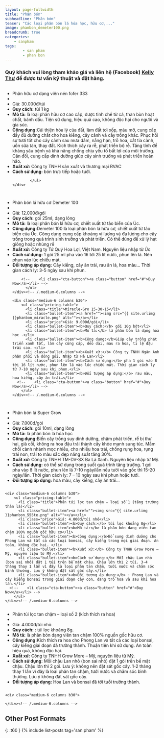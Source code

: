 ```yaml
---
layout: page-fullwidth
title: "Phân bón"
subheadline: "Phân bón"
teaser: "Các loại phân bón lá hóa học, hữu cơ,..."
image: phanbon_demeter100.png
breadcrumb: true
categories:
    - sanpham
tags:
        - san pham
        - phan bon
---
```

<!--more-->

### Quý khách vui lòng tham khảo giá và liên hệ (Facebook) [Kelly Thư](https://www.facebook.com/kelly.thu.9) để được tư vấn kỹ thuật và đặt hàng.

<div class="row t60">
    <div class="medium-6 columns b30">
          <ul class="pricing-table">
            <li class="title">Phân hữu cơ dạng viên nén fofer 333</li>
            <li class="bullet-item"><a href=""><img src="{{ site.urlimg }}tinhdausa_1.jpg" alt=""></a></li>
            <li class="price">Giá: 30.000đ/túi</li>
            <li class="bullet-item"><b>Quy cách:</b> túi 1 kg</li>
            <li class="bullet-item"><b>Mô tả:</b> là loại phân hữu cơ cao cấp, được tinh chế từ cá, than bùn hoạt chất, bánh dầu. Tiện sử dụng, hiệu quả cao, không độc hại cho người và gia súc. </li>
            <li class="bullet-item"><b>Công dụng:</b>Cải thiện hóa lý của đất, làm đất tơi xốp, màu mỡ, cung cấp đầy đủ dưỡng chất cho hoa kiểng, cây cảnh và cầy trồng khác. Phục hồi sự tươi tốt cho cây cảnh sau mưa dằm, nắng hạn, trỗ hoa, cắt tỉa cành, uốn sửa tàn, thay đất. Kích thích cây ra rễ, phát triển bộ rễ. Tăng tính đề kháng sâu bệnh và khả năng chống chịu yếu tố bất lợi của môi trường. Cân đối, cung cấp dinh dưỡng giúp cây sinh trưởng và phát triển hoàn hảo.</li>
            <li class="bullet-item"><b>Xuất xứ:</b> Công ty TNHH sản xuất và thương mại RVAC</li>
            <li class="bullet-item"><b>Cách sử dụng:</b> bón trực tiếp hoặc tưới.</li>
            
            </ul>
    </div>
</div>

<div class="row t60">
    <div class="medium-6 columns b30">
          <ul class="pricing-table">
            <li class="title">Phân bón lá hữu cơ Demeter 100</li>
            <li class="bullet-item"><a href=""><img src="{{ site.urlimg }}phanbon_demeter100.png" alt=""></a></li>
            <li class="price">Giá: 12.000đ/gói</li>
            <li class="bullet-item"><b>Quy cách:</b> gói 25ml, dạng lỏng</li>
            <li class="bullet-item"><b>Mô tả:</b> là loại phân bón lá hữu cơ, chiết xuất từ tảo biển của Úc.</li>
            <li class="bullet-item"><b>Công dụng:</b>Demeter 100 là loại phân bón lá hữu cơ, chiết xuất từ tảo biển của Úc. Công dụng cung cấp khoáng vi lượng và đa lượng cho cây trồng trong quá trình sinh trưởng và phát triển. Có thể dùng để xử lý hạt giống hoặc nhúng rể</li>
            <li class="bullet-item"><b>Xuất xứ:</b> Công ty Tứ Quý Hoa Lợi, Việt Nam. Nguyên liệu nhập từ Úc</li>
            <li class="bullet-item"><b>Cách sử dụng:</b> 1 gói 25 ml pha vào 16 tới 25 lít nước, phun lên lá. Nên phun vào lúc chiều mát.</li>
            <li class="bullet-item"><b>Đối tượng áp dụng:</b> Cây kiểng, cây ăn trái, rau ăn lá, hoa màu… Thời gian cách ly: 3-5 ngày sau khi phun.</li>
            
        <!--    <li class="cta-button"><a class="button" href="#">Buy Now</a></li> -->
          </ul>
    </div><!-- /.medium-6.columns -->

    <div class="medium-6 columns b30">
        <ul class="pricing-table">
          <li class="title">Miracle-Gro 15-30-15</li>
          <li class="bullet-item"><a href=""><img src="{{ site.urlimg }}phanbon_miracle.png" alt=""></a></li>
          <li class="price">Giá: 9.000đ/gói</li>
          <li class="bullet-item"><b>Quy cách:</b> gói 10g bột</li>
          <li class="bullet-item"><b>Mô tả:</b> là phân bón lá dạng hóa học .</li>
          <li class="bullet-item"><b>Công dụng:</b>Giúp cây trồng phát triển xanh tốt, làm cây cứng cáp, dẻo dai, mau ra hoa, tỉ lệ đậu trái cao. </li>
          <li class="bullet-item"><b>Xuất xứ:</b> Công ty TNHH Ngân Anh phân phối và đóng gói. Nhập từ Hà Lan</li>
          <li class="bullet-item"><b>Cách sử dụng:</b> pha 1 gói vào 8 tới 16 lít nước, phun lên lá vào lúc chiều mát. Thời gian cách ly từ 7-10 ngày sau khi phun.</li>
          <li class="bullet-item"><b>Đối tượng áp dụng:</b> rau màu, hoa kiểng, cây ăn trái…</li>
      <!--    <li class="cta-button"><a class="button" href="#">Buy Now</a></li> -->
        </ul>
    </div><!-- /.medium-6.columns -->
</div><!-- /.row -->

<div class="row t60">
    <div class="medium-6 columns b30">
          <ul class="pricing-table">
            <li class="title">Phân bón lá Super Grow</li>
            <li class="bullet-item"><a href=""><img src="{{ site.urlimg }}phanbon_supergrow.png" alt=""></a></li>
            <li class="price">Giá: 7.000đ/gói</li>
            <li class="bullet-item"><b>Quy cách:</b> gói 10ml, dạng lỏng</li>
            <li class="bullet-item"><b>Mô tả:</b> là phân bón lá hóa học </li>
            <li class="bullet-item"><b>Công dụng:</b>Biến cây trồng suy dinh dưỡng, chậm phát triển, rể bị thư hại, già cỗi, không ra hoa đậu trái thành cây khỏe mạnh sung túc. Mầm chồi cành nhánh mọc nhiều, cho nhiều hoa trái, chống rụng hoa, rụng trái non, trái to màu sắc đẹp năng suất tăng 30%.</li>
            <li class="bullet-item"><b>Xuất xứ:</b> Công ty TNHH TM-DV-SX Ba Lá Xanh. Nguyên liệu nhập từ Mỹ.</li>
            <li class="bullet-item"><b>Cách sử dụng:</b> có thể sử dụng trong suốt quá trình tăng trưởng. 1 gói pha vào 8 lít nước, phun lên lá 7-10 ngày/lần nếu tưới vào gốc thì 15-20 ngày/lần. Thời gian cách ly: 7 – 10 ngày sau khi phun hoặc tưới.</li>
            <li class="bullet-item"><b>Đối tượng áp dụng:</b> hoa màu, cây kiểng, cây ăn trái…</li>
        <!--    <li class="cta-button"><a class="button" href="#">Buy Now</a></li> -->
          </ul>
    </div><!-- /.medium-6.columns -->

    <div class="medium-6 columns b30">
        <ul class="pricing-table">
          <li class="title">Phân túi lọc tan chậm – loại số 1 (tăng trưởng thân lá)</li>
          <li class="bullet-item"><a href=""><img src="{{ site.urlimg }}phanbon_555te.png" alt=""></a></li>
          <li class="price">Giá: 4.000đ/túi nhỏ</li>
          <li class="bullet-item"><b>Quy cách:</b> túi lọc khoảng 8g</li>
          <li class="bullet-item"><b>Mô tả:</b> là phân bón dạng viên tan chậm 100% nguồn gốc hữu cơ</li>
          <li class="bullet-item"><b>Công dụng:</b>Bổ sung dinh dưỡng cho Phong Lan và tất cả các loại bonsai, cây kiểng trong mọi giai đoạn. An toàn, không độc hại. </li>
          <li class="bullet-item"><b>Xuất xứ:</b> Công ty TNHH Grow More – Mỹ, nguyên liệu từ Mỹ.</li>
          <li class="bullet-item"><b>Cách sử dụng:</b> Mỗi chậu Lan nhỏ (bon sai nhỏ) đặt 1 túi trên bề mặt chậu. Chậu lớn thì 2 túi. 3-4 tháng thay 1 lần vì đây là loại phân tan chậm, tưới nước và chăm sóc bình thường. Lưu ý không đặt sát gốc cây.</li>
          <li class="bullet-item"><b>Đối tượng áp dụng:</b> : Phong Lan và cây kiểng bonsai trong giai đoạn cây con, đang trổ hoa và sau khi hoa tàn.</li>
      <!--    <li class="cta-button"><a class="button" href="#">Buy Now</a></li> -->
        </ul>
    </div><!-- /.medium-6.columns -->
</div><!-- /.row -->

<div class="row t60">
    <div class="medium-6 columns b30">
          <ul class="pricing-table">
            <li class="title">Phân túi lọc tan chậm – loại số 2 (kích thích ra hoa)</li>
            <li class="bullet-item"><a href=""><img src="{{ site.urlimg }}phanbon_366te.png" alt=""></a></li>
            <li class="price">Giá: 4.000đ/túi nhỏ</li>
            <li class="bullet-item"><b>Quy cách:</b> : túi lọc khoảng 8g. </li>
            <li class="bullet-item"><b>Mô tả:</b> là phân bón dạng viên tan chậm 100% nguồn gốc hữu cơ. </li>
            <li class="bullet-item"><b>Công dụng:</b>Kích thích ra hoa cho Phong Lan và tất cả các loại bonsai, cây kiểng giai đoạn đã trưởng thành. Thuận tiện khi sử dụng. An toàn hiệu quả, không độc hại.</li>
            <li class="bullet-item"><b>Xuất xứ:</b> Công ty TNHH Grow More – Mỹ, nguyên liệu từ Mỹ.</li>
            <li class="bullet-item"><b>Cách sử dụng:</b> Mỗi chậu Lan nhỏ (bon sai nhỏ) đặt 1 gói trên bề mặt chậu. Chậu lớn thì 2 gói. Lưu ý: không nên đặt sát gốc cây. 1-2 tháng thay 1 lần vì đây là loại phân tan chậm, tưới nước và chăm sóc bình thường. Lưu ý không đặt sát gốc cây.</li>
            <li class="bullet-item"><b>Đối tượng áp dụng:</b> Hoa Lan và bonsai đã tới tuổi trưởng thành.</li>
        <!--    <li class="cta-button"><a class="button" href="#">Buy Now</a></li> -->
          </ul>
    </div><!-- /.medium-6.columns -->

    <div class="medium-6 columns b30">

    </div><!-- /.medium-6.columns -->
</div><!-- /.row -->

## Other Post Formats

{: .t60 }
{% include list-posts tag='san pham' %}
